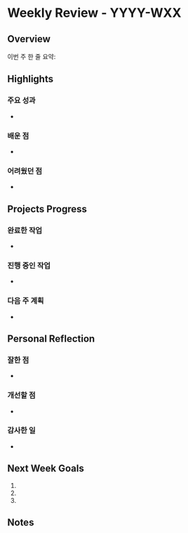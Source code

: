 # Weekly Review - YYYY-WXX

## Overview
이번 주 한 줄 요약:

## Highlights
### 주요 성과
-

### 배운 점
-

### 어려웠던 점
-

## Projects Progress
### 완료한 작업
-

### 진행 중인 작업
-

### 다음 주 계획
-

## Personal Reflection
### 잘한 점
-

### 개선할 점
-

### 감사한 일
-

## Next Week Goals
1.
2.
3.

## Notes
